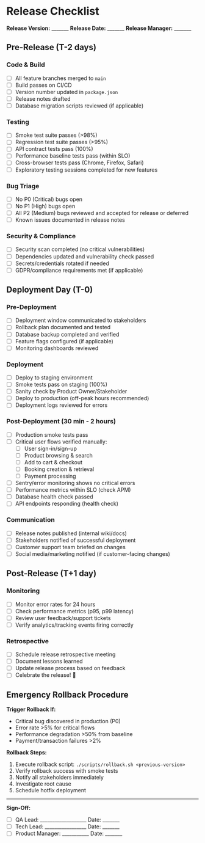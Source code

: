 # Release Checklist

**Release Version:** _______
**Release Date:** _______
**Release Manager:** _______

## Pre-Release (T-2 days)

### Code & Build
- [ ] All feature branches merged to `main`
- [ ] Build passes on CI/CD
- [ ] Version number updated in `package.json`
- [ ] Release notes drafted
- [ ] Database migration scripts reviewed (if applicable)

### Testing
- [ ] Smoke test suite passes (>98%)
- [ ] Regression test suite passes (>95%)
- [ ] API contract tests pass (100%)
- [ ] Performance baseline tests pass (within SLO)
- [ ] Cross-browser tests pass (Chrome, Firefox, Safari)
- [ ] Exploratory testing sessions completed for new features

### Bug Triage
- [ ] No P0 (Critical) bugs open
- [ ] No P1 (High) bugs open
- [ ] All P2 (Medium) bugs reviewed and accepted for release or deferred
- [ ] Known issues documented in release notes

### Security & Compliance
- [ ] Security scan completed (no critical vulnerabilities)
- [ ] Dependencies updated and vulnerability check passed
- [ ] Secrets/credentials rotated if needed
- [ ] GDPR/compliance requirements met (if applicable)

## Deployment Day (T-0)

### Pre-Deployment
- [ ] Deployment window communicated to stakeholders
- [ ] Rollback plan documented and tested
- [ ] Database backup completed and verified
- [ ] Feature flags configured (if applicable)
- [ ] Monitoring dashboards reviewed

### Deployment
- [ ] Deploy to staging environment
- [ ] Smoke tests pass on staging (100%)
- [ ] Sanity check by Product Owner/Stakeholder
- [ ] Deploy to production (off-peak hours recommended)
- [ ] Deployment logs reviewed for errors

### Post-Deployment (30 min - 2 hours)
- [ ] Production smoke tests pass
- [ ] Critical user flows verified manually:
  - [ ] User sign-in/sign-up
  - [ ] Product browsing & search
  - [ ] Add to cart & checkout
  - [ ] Booking creation & retrieval
  - [ ] Payment processing
- [ ] Sentry/error monitoring shows no critical errors
- [ ] Performance metrics within SLO (check APM)
- [ ] Database health check passed
- [ ] API endpoints responding (health check)

### Communication
- [ ] Release notes published (internal wiki/docs)
- [ ] Stakeholders notified of successful deployment
- [ ] Customer support team briefed on changes
- [ ] Social media/marketing notified (if customer-facing changes)

## Post-Release (T+1 day)

### Monitoring
- [ ] Monitor error rates for 24 hours
- [ ] Check performance metrics (p95, p99 latency)
- [ ] Review user feedback/support tickets
- [ ] Verify analytics/tracking events firing correctly

### Retrospective
- [ ] Schedule release retrospective meeting
- [ ] Document lessons learned
- [ ] Update release process based on feedback
- [ ] Celebrate the release! 🎉

## Emergency Rollback Procedure

**Trigger Rollback If:**
- Critical bug discovered in production (P0)
- Error rate >5% for critical flows
- Performance degradation >50% from baseline
- Payment/transaction failures >2%

**Rollback Steps:**
1. Execute rollback script: `./scripts/rollback.sh <previous-version>`
2. Verify rollback success with smoke tests
3. Notify all stakeholders immediately
4. Investigate root cause
5. Schedule hotfix deployment

---

**Sign-Off:**
- [ ] QA Lead: ___________________ Date: _______
- [ ] Tech Lead: _________________ Date: _______
- [ ] Product Manager: ___________ Date: _______
